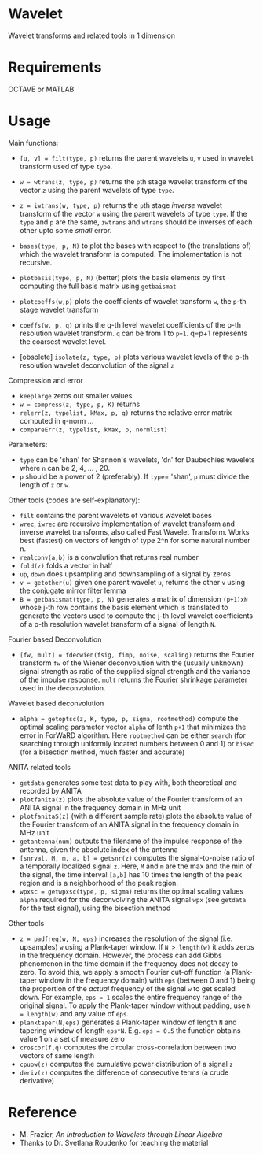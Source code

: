 # Wavelet

Wavelet transforms and related tools in 1 dimension

# Requirements

OCTAVE or MATLAB

# Usage

Main functions:
* `[u, v] = filt(type, p)` returns the parent wavelets `u`, `v` used in wavelet transform used of type `type`.
* `w = wtrans(z, type, p)` returns the `p`th stage wavelet transform of the vector `z` using the parent wavelets of type `type`.
* `z = iwtrans(w, type, p)` returns the `p`th stage _inverse_ wavelet transform of the vector `w` using the parent wavelets of type `type`. If the `type` and `p` are the same, `iwtrans` and `wtrans` should be inverses of each other upto some _small_ error.
* `bases(type, p, N)` to plot the bases with respect to (the translations of) which the wavelet transform is computed. The implementation is not recursive.
* `plotbasis(type, p, N)` (better) plots the basis elements by first computing the full basis matrix using `getbaismat`
* `plotcoeffs(w,p)` plots the coefficients of wavelet transform `w`, the `p`-th stage wavelet transform
* `coeffs(w, p, q)` prints the q-th level wavelet coefficients of the p-th resolution wavelet transform. `q` can be from 1 to `p+1`. q=p+1 represents the coarsest wavelet level.

* [obsolete] `isolate(z, type, p)` plots various wavelet levels of the p-th resolution wavelet deconvolution of the signal `z`

Compression and error
* `keeplarge` zeros out smaller values
* `w = compress(z, type, p, K)` returns 
* `relerr(z, typelist, kMax, p, q)` returns the relative error matrix computed in `q`-norm ...
* `compareErr(z, typelist, kMax, p, normlist)`

Parameters:
* `type` can be 'shan' for Shannon's wavelets, 'd`n`' for Daubechies wavelets where `n` can be 2, 4, ... , 20.
* `p` should be a power of 2 (preferably). If `type`= 'shan', `p` must divide the length of `z` or `w`.

Other tools (codes are self-explanatory):
* `filt` contains the parent wavelets of various wavelet bases
* `wrec`, `iwrec` are recursive implementation of wavelet transform and inverse wavelet transforms, also called Fast Wavelet Transform. Works best (fastest) on vectors of length of type 2^n for some natural number n.
* `realconv(a,b)` is a convolution that returns real number
* `fold(z)` folds a vector in half
* `up`, `down` does upsampling and downsampling of a signal by zeros
* `v = getother(u)` given one parent wavelet `u`, returns the other `v` using the conjugate mirror filter lemma
* `B = getbasismat(type, p, N)` generates a matrix of dimension `(p+1)xN` whose j-th row contains the basis element which is translated to generate the vectors used to compute the j-th level wavelet coefficients of a p-th resolution wavelet transform of a signal of length `N`.


Fourier based Deconvolution
* `[fw, mult] = fdecwien(fsig, fimp, noise, scaling)` returns the Fourier transform `fw` of the Wiener deconvolution with the (usually unknown) signal strength as ratio of the supplied signal strength and the variance of the impulse response. `mult` returns the Fourier shrinkage parameter used in the deconvolution.

Wavelet based deconvolution
* `alpha = getoptsc(z, K, type, p, sigma, rootmethod)` compute the optimal  scaling parameter vector `alpha` of lenth `p+1` that minimizes the error in ForWaRD algorithm. Here `rootmethod` can be either `search` (for searching through uniformly located numbers between 0 and 1) or `bisec` (for a bisection method, much faster and accurate)

ANITA related tools
* `getdata` generates some test data to play with, both theoretical and recorded by ANITA
* `plotfanita(z)` plots the absolute value of the Fourier transform of an ANITA signal in the frequency domain in MHz unit
* `plotfanitaS(z)` (with a different sample rate) plots the absolute value of the Fourier transform of an ANITA signal in the frequency domain in MHz unit
* `getantenna(num)` outputs the filename of the impulse response of the antenna, given the absolute index of the antenna
* `[snrval, M, m, a, b] = getsnr(z)` computes the signal-to-noise ratio of a temporally localized signal `z`. Here, `M` and `m` are the max and the min of the signal, the time interval `[a,b]` has 10 times the length of the peak region and is a neighborhood of the peak region.
* `wpxsc = getwpxsc(type, p, sigma)` returns the optimal scaling values `alpha` required for the deconvolving the ANITA signal `wpx` (see `getdata` for the test signal), using the bisection method 

Other tools
* `z = padfreq(w, N, eps)` increases the resolution of the signal (i.e. upsamples) `w` using a Plank-taper window. If `N > length(w)` it adds zeros in the frequency domain. However, the process can add Gibbs phenomenon in the time domain if the frequency does not decay to zero. To avoid this, we apply a smooth Fourier cut-off function (a Plank-taper window in the frequency domain) with `eps` (between 0 and 1) being the proportion of the _actual_ frequency of the signal `w` to get scaled down. For example, `eps = 1` scales the entire frequency range of the original signal. 
To apply the Plank-taper window without padding, use `N = length(w)` and any value of `eps`.
* `planktaper(N,eps)` generates a Plank-taper window of length `N` and tapering window of length `eps*N`. E.g. `eps = 0.5` the function obtains value 1 on a set of measure zero
* `croscor(f,q)` computes the circular cross-correlation between two vectors of same length
* `cpuow(z)` computes the cumulative power distribution of a signal `z`
* `deriv(z)` computes the difference of consecutive terms (a crude derivative)


# Reference

* M. Frazier, _An Introduction to Wavelets through Linear Algebra_
* Thanks to Dr. Svetlana Roudenko for teaching the material

